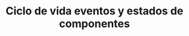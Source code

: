 ---
title: Ciclo de vida eventos y estados de componentes
permalink: ciclo_de_vida_eventos_y_estado_de_componentes.html
folder: vuejs
summary: Conocer qué es Vue.js, sus características y sus aplicaciones en el desarrollo front end, además de como comenzar a utilizarlo.
toc: false
---